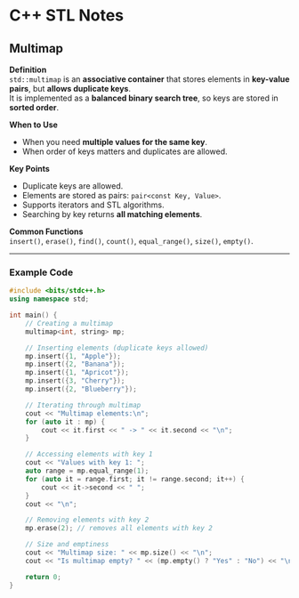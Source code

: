# C++ STL Notes

## Multimap

**Definition**  
`std::multimap` is an **associative container** that stores elements in **key-value pairs**, but **allows duplicate keys**.  
It is implemented as a **balanced binary search tree**, so keys are stored in **sorted order**.

**When to Use**  
- When you need **multiple values for the same key**.  
- When order of keys matters and duplicates are allowed.  

**Key Points**  
- Duplicate keys are allowed.  
- Elements are stored as pairs: `pair<const Key, Value>`.  
- Supports iterators and STL algorithms.  
- Searching by key returns **all matching elements**.  

**Common Functions**  
`insert()`, `erase()`, `find()`, `count()`, `equal_range()`, `size()`, `empty()`.

---

### Example Code

```cpp
#include <bits/stdc++.h>
using namespace std;

int main() {
    // Creating a multimap
    multimap<int, string> mp;

    // Inserting elements (duplicate keys allowed)
    mp.insert({1, "Apple"});
    mp.insert({2, "Banana"});
    mp.insert({1, "Apricot"});
    mp.insert({3, "Cherry"});
    mp.insert({2, "Blueberry"});

    // Iterating through multimap
    cout << "Multimap elements:\n";
    for (auto it : mp) {
        cout << it.first << " -> " << it.second << "\n";
    }

    // Accessing elements with key 1
    cout << "Values with key 1: ";
    auto range = mp.equal_range(1);
    for (auto it = range.first; it != range.second; it++) {
        cout << it->second << " ";
    }
    cout << "\n";

    // Removing elements with key 2
    mp.erase(2); // removes all elements with key 2

    // Size and emptiness
    cout << "Multimap size: " << mp.size() << "\n";
    cout << "Is multimap empty? " << (mp.empty() ? "Yes" : "No") << "\n";

    return 0;
}
